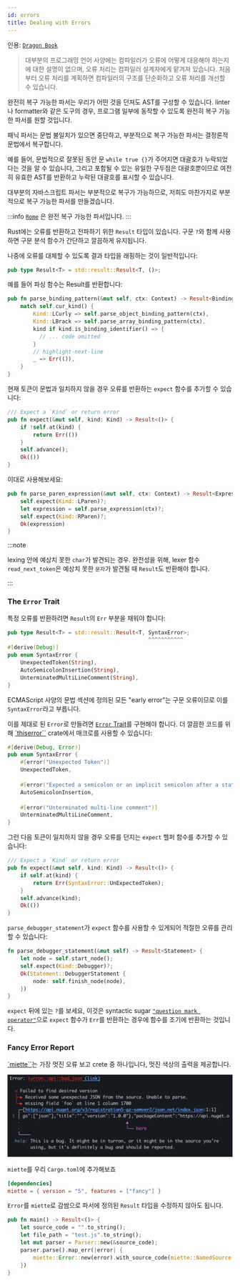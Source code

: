 ```yaml
---
id: errors
title: Dealing with Errors
---
```


인용: [`Dragon Book`](https://www.amazon.com/Compilers-Principles-Techniques-Tools-2nd/dp/0321486811)


> 대부분의 프로그래밍 언어 사양에는 컴파일러가 오류에 어떻게 대응해야 하는지에 대한 설명이 없으며, 오류 처리는 컴파일러 설계자에게 맡겨져 있습니다.
> 처음부터 오류 처리를 계획하면 컴파일러의 구조를 단순화하고 오류 처리를 개선할 수 있습니다.

완전히 복구 가능한 파서는 우리가 어떤 것을 던져도 AST를 구성할 수 있습니다.
linter나 formatter와 같은 도구의 경우, 프로그램 일부에 동작할 수 있도록 완전히 복구 가능한 파서를 원할 것입니다.

패닉 파서는 문법 불일치가 있으면 중단하고, 부분적으로 복구 가능한 파서는 결정론적 문법에서 복구합니다.

예를 들어, 문법적으로 잘못된 동안 문 `while true {}`가 주어지면 대괄호가 누락되었다는 것을 알 수 있습니다,
그리고 포함될 수 있는 유일한 구두점은 대괄호뿐이므로 여전히 유효한 AST를 반환하고 누락된 대괄호를 표시할 수 있습니다.

대부분의 자바스크립트 파서는 부분적으로 복구가 가능하므로, 저희도 마찬가지로 부분적으로 복구 가능한 파서를 만들겠습니다.

:::info
[`Rome`](https://github.com/rome/tools) 은 완전 복구 가능한 파서입니다.
:::

Rust에는 오류를 반환하고 전파하기 위한 `Result` 타입이 있습니다.
구문 `?`와 함께 사용하면 구문 분석 함수가 간단하고 깔끔하게 유지됩니다.

나중에 오류를 대체할 수 있도록 결과 타입을 래핑하는 것이 일반적입니다:

```rust
pub type Result<T> = std::result::Result<T, ()>;
```

예를 들어 파싱 함수는 Result를 반환합니다:

```rust
pub fn parse_binding_pattern(&mut self, ctx: Context) -> Result<BindingPattern<'a>> {
    match self.cur_kind() {
        Kind::LCurly => self.parse_object_binding_pattern(ctx),
        Kind::LBrack => self.parse_array_binding_pattern(ctx),
        kind if kind.is_binding_identifier() => {
          // ... code omitted
        }
        // highlight-next-line
        _ => Err(()),
    }
}
```

현재 토큰이 문법과 일치하지 않을 경우 오류를 반환하는 `expect` 함수를 추가할 수 있습니다:

```rust
/// Expect a `Kind` or return error
pub fn expect(&mut self, kind: Kind) -> Result<()> {
    if !self.at(kind) {
        return Err(())
    }
    self.advance();
    Ok(())
}
```

이대로 사용해보세요:

```rust
pub fn parse_paren_expression(&mut self, ctx: Context) -> Result<Expression> {
    self.expect(Kind::LParen)?;
    let expression = self.parse_expression(ctx)?;
    self.expect(Kind::RParen)?;
    Ok(expression)
}
```

:::note

lexing 안에 예상치 못한 `char`가 발견되는 경우.
완전성을 위해, lexer 함수 `read_next_token`은 예상치 못한 `문자`가 발견될 때 `Result`도 반환해야 합니다.

:::

### The `Error` Trait

특정 오류를 반환하려면 `Result`의 `Err` 부분을 채워야 합니다:

```rust
pub type Result<T> = std::result::Result<T, SyntaxError>;
                                            ^^^^^^^^^^^
#[derive(Debug)]
pub enum SyntaxError {
    UnexpectedToken(String),
    AutoSemicolonInsertion(String),
    UnterminatedMultiLineComment(String),
}
```

ECMAScript 사양의 문법 섹션에 정의된 모든 "early error"는 구문 오류이므로 이를 `SyntaxError`라고 부릅니다.

이를 제대로 된 `Error`로 만들려면 [`Error` Trait](https://doc.rust-lang.org/std/error/trait.Error.html)를 구현해야 합니다. 더 깔끔한 코드를 위해 [`thiserror``](https://docs.rs/thiserror/latest/thiserror) crate에서 매크로를 사용할 수 있습니다:

```rust
#[derive(Debug, Error)]
pub enum SyntaxError {
    #[error("Unexpected Token")]
    UnexpectedToken,

    #[error("Expected a semicolon or an implicit semicolon after a statement, but found none")]
    AutoSemicolonInsertion,

    #[error("Unterminated multi-line comment")]
    UnterminatedMultiLineComment,
}
```

그런 다음 토큰이 일치하지 않을 경우 오류를 던지는 `expect` 헬퍼 함수를 추가할 수 있습니다:

```rust
/// Expect a `Kind` or return error
pub fn expect(&mut self, kind: Kind) -> Result<()> {
    if self.at(kind) {
        return Err(SyntaxError::UnExpectedToken);
    }
    self.advance(kind);
    Ok(())
}
```

`parse_debugger_statement`가 `expect` 함수를 사용할 수 있게되어 적절한 오류를 관리할 수 있습니다:

```rust
fn parse_debugger_statement(&mut self) -> Result<Statement> {
    let node = self.start_node();
    self.expect(Kind::Debugger)?;
    Ok(Statement::DebuggerStatement {
        node: self.finish_node(node),
    })
}
```

`expect` 뒤에 있는 `?`를 보세요,
이것은 syntactic sugar [`"question mark operator"`](https://doc.rust-lang.org/book/ch09-02-recoverable-errors-with-result.html#a-shortcut-for-propagating-errors-the--operator)으로 `expect` 함수가 `Err`를 반환하는 경우에 함수를 조기에 반환하는 것입니다.

### Fancy Error Report

[`miette``](https://docs.rs/miette/latest/miette)는 가장 멋진 오류 보고 crete 중 하나입니다,
멋진 색상의 출력을 제공합니다.

![`miette`](https://raw.githubusercontent.com/zkat/miette/main/images/serde_json.png)

`miette`를 우리 `Cargo.toml`에 추가해보죠

```toml
[dependencies]
miette = { version = "5", features = ["fancy"] }
```

`Error`를 `miette`로 감쌈으로 파서에 정의된 `Result` 타입을 수정하지 않아도 됩니다.

```rust
pub fn main() -> Result<()> {
    let source_code = "".to_string();
    let file_path = "test.js".to_string();
    let mut parser = Parser::new(&source_code);
    parser.parse().map_err(|error| {
        miette::Error::new(error).with_source_code(miette::NamedSource::new(file_path, source_code))
    })
}
```
